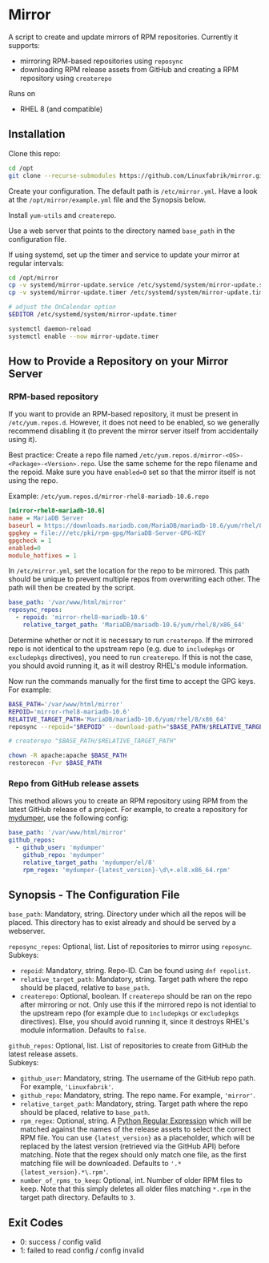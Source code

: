 # Mirror

A script to create and update mirrors of RPM repositories. Currently it supports:

* mirroring RPM-based repositories using `reposync`
* downloading RPM release assets from GitHub and creating a RPM repository using `createrepo`

Runs on

* RHEL 8 (and compatible)


## Installation

Clone this repo:

```bash
cd /opt
git clone --recurse-submodules https://github.com/Linuxfabrik/mirror.git
```

Create your configuration. The default path is `/etc/mirror.yml`. Have a look at the `/opt/mirror/example.yml` file and the Synopsis below.

Install `yum-utils` and `createrepo`.

Use a web server that points to the directory named `base_path` in the configuration file.

If using systemd, set up the timer and service to update your mirror at regular intervals:

```bash
cd /opt/mirror
cp -v systemd/mirror-update.service /etc/systemd/system/mirror-update.service
cp -v systemd/mirror-update.timer /etc/systemd/system/mirror-update.timer

# adjust the OnCalendar option
$EDITOR /etc/systemd/system/mirror-update.timer

systemctl daemon-reload
systemctl enable --now mirror-update.timer
```


## How to Provide a Repository on your Mirror Server

### RPM-based repository

If you want to provide an RPM-based repository, it must be present in `/etc/yum.repos.d`. However, it does not need to be enabled, so we generally recommend disabling it (to prevent the mirror server itself from accidentally using it).

Best practice: Create a repo file named `/etc/yum.repos.d/mirror-<OS>-<Package>-<Version>.repo`. Use the same scheme for the repo filename and the repoid. Make sure you have `enabled=0` set so that the mirror itself is not using the repo.

Example: `/etc/yum.repos.d/mirror-rhel8-mariadb-10.6.repo`

```ini
[mirror-rhel8-mariadb-10.6]
name = MariaDB Server
baseurl = https://downloads.mariadb.com/MariaDB/mariadb-10.6/yum/rhel/8/$basearch
gpgkey = file:///etc/pki/rpm-gpg/MariaDB-Server-GPG-KEY
gpgcheck = 1
enabled=0
module_hotfixes = 1
```

In `/etc/mirror.yml`, set the location for the repo to be mirrored. This path should be unique to prevent multiple repos from overwriting each other. The path will then be created by the script.

```yaml
base_path: '/var/www/html/mirror'
reposync_repos:
  - repoid: 'mirror-rhel8-mariadb-10.6'
    relative_target_path: 'MariaDB/mariadb-10.6/yum/rhel/8/x86_64'
```

Determine whether or not it is necessary to run `createrepo`. If the mirrored repo is not identical to the upstream repo (e.g. due to `includepkgs` or `excludepkgs` directives), you need to run `createrepo`. If this is not the case, you should avoid running it, as it will destroy RHEL's module information.

Now run the commands manually for the first time to accept the GPG keys. For example:

```bash
BASE_PATH='/var/www/html/mirror'
REPOID='mirror-rhel8-mariadb-10.6'
RELATIVE_TARGET_PATH='MariaDB/mariadb-10.6/yum/rhel/8/x86_64'
reposync --repoid="$REPOID" --download-path="$BASE_PATH/$RELATIVE_TARGET_PATH" --norepopath --downloadcomps --download-metadata

# createrepo "$BASE_PATH/$RELATIVE_TARGET_PATH"

chown -R apache:apache $BASE_PATH
restorecon -Fvr $BASE_PATH
```


### Repo from GitHub release assets

This method allows you to create an RPM repository using RPM from the latest GitHub release of a project. For example, to create a repository for [mydumper](https://github.com/mydumper/mydumper), use the following config:

```yaml
base_path: '/var/www/html/mirror'
github_repos:
  - github_user: 'mydumper'
    github_repo: 'mydumper'
    relative_target_path: 'mydumper/el/8'
    rpm_regex: 'mydumper-{latest_version}-\d\+.el8.x86_64.rpm'
```


## Synopsis - The Configuration File

`base_path`: Mandatory, string. Directory under which all the repos will be placed. This directory has to exist already and should be served by a webserver.

`reposync_repos`: Optional, list. List of repositories to mirror using `reposync`.<br>Subkeys:

* `repoid`: Mandatory, string. Repo-ID. Can be found using `dnf repolist`.
* `relative_target_path`: Mandatory, string. Target path where the repo should be placed, relative to `base_path`.
* `createrepo`: Optional, boolean. If `createrepo` should be ran on the repo after mirroring or not. Only use this if the mirrored repo is not idential to the upstream repo (for example due to `includepkgs` or `excludepkgs` directives). Else, you should avoid running it, since it destroys RHEL's module information. Defaults to `false`.

`github_repos`: Optional, list. List of repositories to create from GitHub the latest release assets.<br>Subkeys:

* `github_user`: Mandatory, string. The username of the GitHub repo path. For example, `'Linuxfabrik'`.
* `github_repo`: Mandatory, string. The repo name. For example, `'mirror'`.
* `relative_target_path`: Mandatory, string. Target path where the repo should be placed, relative to `base_path`.
* `rpm_regex`: Optional, string. A [Python Regular Expression](https://docs.python.org/3/howto/regex.html) which will be matched against the names of the release assets to select the correct RPM file. You can use `{latest_version}` as a placeholder, which will be replaced by the latest version (retrieved via the GitHub API) before matching. Note that the regex should only match one file, as the first matching file will be downloaded. Defaults to `'.*{latest_version}.*\.rpm'`.
* `number_of_rpms_to_keep`: Optional, int. Number of older RPM files to keep. Note that this simply deletes all older files matching `*.rpm` in the target path directory. Defaults to `3`.


## Exit Codes

* 0: success / config valid
* 1: failed to read config / config invalid

